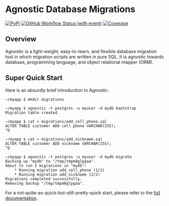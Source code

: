 Agnostic Database Migrations
============================

[![PyPI](https://img.shields.io/pypi/v/agnostic.svg?style=flat-square)](https://pypi.python.org/pypi/agnostic)
[![GitHub Workflow Status (with event)](https://img.shields.io/github/actions/workflow/status/mehaase/agnostic/test.yml?style=flat-square&label=Integration%20Tests)](https://github.com/mehaase/agnostic/actions/workflows/test.yml)
[![Coverage](https://img.shields.io/codecov/c/github/mehaase/agnostic?style=flat-square)](https://coveralls.io/github/mehaase/agnostic?branch=master)

Overview
--------

Agnostic is a light-weight, easy-to-learn, and flexible database migration tool
in which migration scripts are written in pure SQL. It is agnostic towards
database, programming language, and object relational mapper (ORM).

Super Quick Start
-----------------

Here is an absurdly brief introduction to Agnostic:

```shell
~/myapp $ mkdir migrations

~/myapp $ agnostic -t postgres -u myuser -d mydb bootstrap
Migration table created.

~/myapp $ cat > migrations/add_cell_phone.sql
ALTER TABLE customer ADD cell_phone VARCHAR(255);
^D

~/myapp $ cat > migrations/add_nickname.sql
ALTER TABLE customer ADD nickname VARCHAR(255);
^D

~/myapp $ agnostic -t postgres -u myuser -d mydb migrate
Backing up "mydb" to "/tmp/tmpm8glpgaa".
About to run 2 migrations in "mydb":
    * Running migration add_cell_phone (1/2)
    * Running migration add_nickname (2/2)
Migrations completed successfully.
Removing backup "/tmp/tmpm8glpgaa".
```

For a not-quite-as-quick-but-still-pretty-quick start, please refer to the
[full documentation](https://agnostic.readthedocs.io/).
